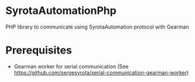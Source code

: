 # SyrotaAutomationPhp
PHP library to communicate using SyrotaAutomation protocol with Gearman

# Prerequisites

 - Gearman worker for serial communication (See https://github.com/sergesyrota/serial-communication-gearman-worker)
 
